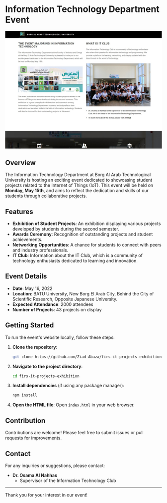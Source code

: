 
# Information Technology Department Event

![Event Image](https://github.com/Ziad-Abaza/Portfolio/blob/main/images/project/event-1.jpeg)

## Overview

The Information Technology Department at Borg Al Arab Technological University is hosting an exciting event dedicated to showcasing student projects related to the Internet of Things (IoT). This event will be held on **Monday, May 15th**, and aims to reflect the dedication and skills of our students through collaborative projects.

## Features

- **Exhibition of Student Projects**: An exhibition displaying various projects developed by students during the second semester.
- **Awards Ceremony**: Recognition of outstanding projects and student achievements.
- **Networking Opportunities**: A chance for students to connect with peers and industry professionals.
- **IT Club**: Information about the IT Club, which is a community of technology enthusiasts dedicated to learning and innovation.

## Event Details

- **Date**: May 16, 2022
- **Location**: BATU University, New Borg El Arab City, Behind the City of Scientific Research, Opposite Japanese University.
- **Expected Attendance**: 2000 attendees
- **Number of Projects**: 43 projects on display

## Getting Started

To run the event's website locally, follow these steps:

1. **Clone the repository**:
   ```bash
   git clone https://github.com/Ziad-Abaza/firs-it-projects-exhibition.git
   ```

2. **Navigate to the project directory**:
   ```bash
   cd firs-it-projects-exhibition
   ```

3. **Install dependencies** (if using any package manager):
   ```bash
   npm install
   ```

4. **Open the HTML file**:
   Open `index.html` in your web browser.

## Contribution

Contributions are welcome! Please feel free to submit issues or pull requests for improvements.

## Contact

For any inquiries or suggestions, please contact:

- **Dr. Osama Al Nahhas**
  - Supervisor of the Information Technology Club
---

Thank you for your interest in our event!

